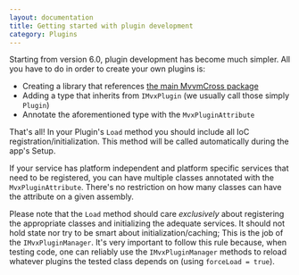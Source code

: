 ```yaml
---
layout: documentation
title: Getting started with plugin development
category: Plugins
---
```


Starting from version 6.0, plugin development has become much simpler. All you have to do in order to create your own plugins is: 

- Creating a library that references [the main MvvmCross package](https://www.nuget.org/packages/MvvmCross/)
- Adding a type that inherits from `IMvxPlugin` (we usually call those simply `Plugin`)
- Annotate the aforementioned type with the `MvxPluginAttribute`

That's all! In your Plugin's `Load` method you should include all IoC registration/initialization. This method will be called automatically during the app's Setup.

If your service has platform independent and platform specific services that need to be registered, you can have multiple classes annotated with the `MvxPluginAttribute`. There's no restriction on how many classes can have the attribute on a given assembly.

Please note that the `Load` method should care *exclusively* about registering the appropriate classes and initializing the adequate services. It should not hold state nor try to be smart about initialization/caching; This is the job of the `IMvxPluginManager`. It's very important to follow this rule because, when testing code, one can reliably use the `IMvxPluginManager` methods to reload whatever plugins the tested class depends on (using `forceLoad = true`).
